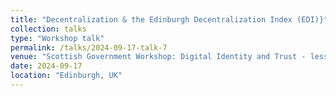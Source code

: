 ```yaml
---
title: "Decentralization & the Edinburgh Decentralization Index (EDI)}"
collection: talks
type: "Workshop talk"
permalink: /talks/2024-09-17-talk-7
venue: "Scottish Government Workshop: Digital Identity and Trust - lessons from applied research and international experts"
date: 2024-09-17
location: "Edinburgh, UK"
---
```

